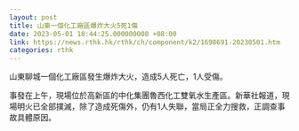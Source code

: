 ```yaml
---
layout: post
title: 山東一個化工廠區爆炸大火5死1傷
date: 2023-05-01 18:44:25.000000000 +08:00
link: https://news.rthk.hk/rthk/ch/component/k2/1698691-20230501.htm
categories: rthk
---
```


山東聊城一個化工廠區發生爆炸大火，造成5人死亡，1人受傷。

事發在上午，現場位於高新區的中化集團魯西化工雙氧水生產區。新華社報道，現場明火已全部撲滅，除了造成死傷外，仍有1人失聯，當局正全力搜救，正調查事故具體原因。
